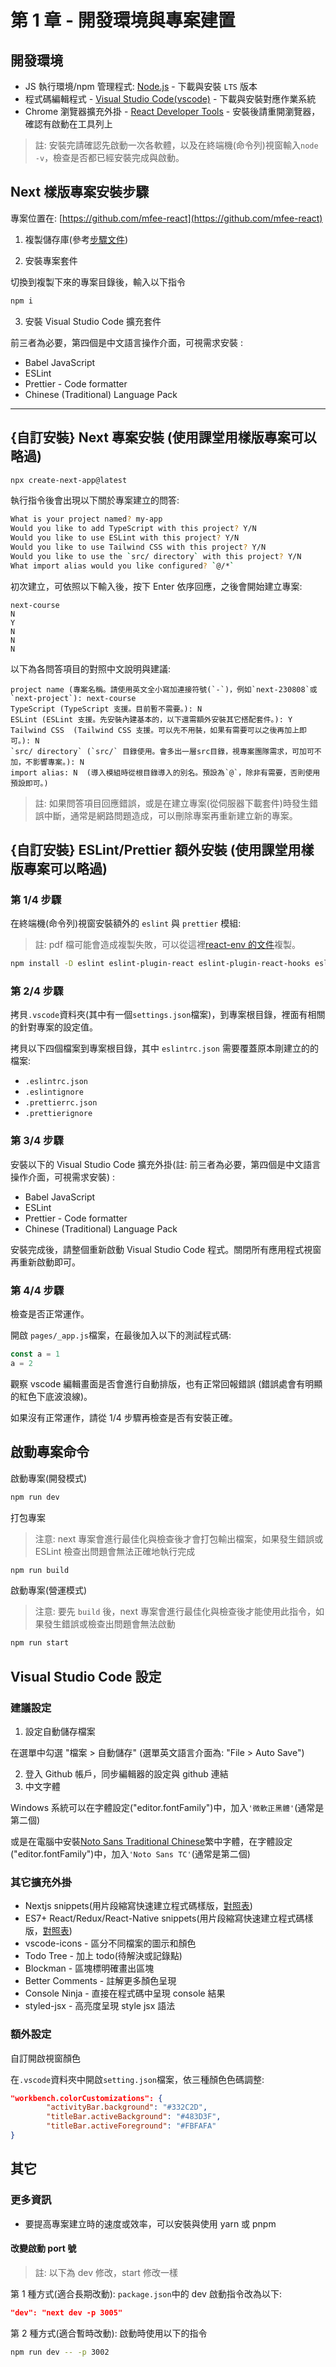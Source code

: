 # 第 1 章 - 開發環境與專案建置

## 開發環境

- JS 執行環境/npm 管理程式: [Node.js](https://nodejs.org/en) - 下載與安裝 `LTS` 版本
- 程式碼編輯程式 - [Visual Studio Code(vscode)](https://code.visualstudio.com/) - 下載與安裝對應作業系統
- Chrome 瀏覽器擴充外掛 - [React Developer Tools](https://chrome.google.com/webstore/detail/react-developer-tools/fmkadmapgofadopljbjfkapdkoienihi) - 安裝後請重開瀏覽器，確認有啟動在工具列上

> 註: 安裝完請確認先啟動一次各軟體，以及在終端機(命令列)視窗輸入`node -v`，檢查是否都已經安裝完成與啟動。

## Next 樣版專案安裝步驟

專案位置在: [https://github.com/mfee-react](https://github.com/mfee-react)

1. 複製儲存庫(參考[步驟文件](https://docs.github.com/zh/repositories/creating-and-managing-repositories/cloning-a-repository?tool=desktop))

2. 安裝專案套件

切換到複製下來的專案目錄後，輸入以下指令

```sh
npm i
```

3. 安裝 Visual Studio Code 擴充套件

前三者為必要，第四個是中文語言操作介面，可視需求安裝 :

- Babel JavaScript
- ESLint
- Prettier - Code formatter
- Chinese (Traditional) Language Pack

---

## {自訂安裝} Next 專案安裝 (使用課堂用樣版專案可以略過)

```sh
npx create-next-app@latest
```

執行指令後會出現以下關於專案建立的問答:

```sh
What is your project named? my-app
Would you like to add TypeScript with this project? Y/N
Would you like to use ESLint with this project? Y/N
Would you like to use Tailwind CSS with this project? Y/N
Would you like to use the `src/ directory` with this project? Y/N
What import alias would you like configured? `@/*`
```

初次建立，可依照以下輸入後，按下 Enter 依序回應，之後會開始建立專案:

```text
next-course
N
Y
N
N
N
```

以下為各問答項目的對照中文說明與建議:

```text
project name (專案名稱。請使用英文全小寫加連接符號(`-`)，例如`next-230808`或`next-project`): next-course
TypeScript (TypeScript 支援。目前暫不需要。): N
ESLint (ESLint 支援。先安裝內建基本的，以下還需額外安裝其它搭配套件。): Y
Tailwind CSS  (Tailwind CSS 支援。可以先不用裝，如果有需要可以之後再加上即可。): N
`src/ directory` (`src/` 目錄使用。會多出一層src目錄，視專案團隊需求，可加可不加，不影響專案。): N
import alias: N  (導入模組時從根目錄導入的別名。預設為`@`，除非有需要，否則使用預設即可。)
```

> 註: 如果問答項目回應錯誤，或是在建立專案(從伺服器下載套件)時發生錯誤中斷，通常是網路問題造成，可以刪除專案再重新建立新的專案。

## {自訂安裝} ESLint/Prettier 額外安裝 (使用課堂用樣版專案可以略過)

### 第 1/4 步驟

在終端機(命令列)視窗安裝額外的 `eslint` 與 `prettier` 模組:

> 註: pdf 檔可能會造成複製失敗，可以從這裡[react-env 的文件](https://github.com/eyesofkids/react-env/tree/master/nextjs-13-js#install-eslint-and-prettier-plugin-modules)複製。

```sh
npm install -D eslint eslint-plugin-react eslint-plugin-react-hooks eslint-plugin-jsx-a11y prettier eslint-plugin-prettier eslint-config-prettier eslint-import-resolver-alias eslint-plugin-import
```

### 第 2/4 步驟

拷貝`.vscode`資料夾(其中有一個`settings.json`檔案)，到專案根目錄，裡面有相關的針對專案的設定值。

拷貝以下四個檔案到專案根目錄，其中 `eslintrc.json` 需要覆蓋原本剛建立的的檔案:

- `.eslintrc.json`
- `.eslintignore`
- `.prettierrc.json`
- `.prettierignore`

### 第 3/4 步驟

安裝以下的 Visual Studio Code 擴充外掛(註: 前三者為必要，第四個是中文語言操作介面，可視需求安裝) :

- Babel JavaScript
- ESLint
- Prettier - Code formatter
- Chinese (Traditional) Language Pack

安裝完成後，請整個重新啟動 Visual Studio Code 程式。關閉所有應用程式視窗再重新啟動即可。

### 第 4/4 步驟

檢查是否正常運作。

開啟 `pages/_app.js`檔案，在最後加入以下的測試程式碼:

```js
const a = 1
a = 2
```

觀察 vscode 編輯畫面是否會進行自動排版，也有正常回報錯誤 (錯誤處會有明顯的紅色下底波浪線)。

如果沒有正常運作，請從 1/4 步驟再檢查是否有安裝正確。

## 啟動專案命令

啟動專案(開發模式)

```sh
npm run dev
```

打包專案

> 注意: next 專案會進行最佳化與檢查後才會打包輸出檔案，如果發生錯誤或 ESLint 檢查出問題會無法正確地執行完成

```sh
npm run build
```

啟動專案(營運模式)

> 注意: 要先 `build` 後，next 專案會進行最佳化與檢查後才能使用此指令，如果發生錯誤或檢查出問題會無法啟動

```sh
npm run start
```

## Visual Studio Code 設定

### 建議設定

1. 設定自動儲存檔案

在選單中勾選 "檔案 > 自動儲存" (選單英文語言介面為: "File > Auto Save")

2. 登入 Github 帳戶，同步編輯器的設定與 github 連結
3. 中文字體

Windows 系統可以在字體設定("editor.fontFamily")中，加入`'微軟正黑體'`(通常是第二個)

或是在電腦中安裝[Noto Sans Traditional Chinese](https://fonts.google.com/noto/specimen/Noto+Sans+TC)繁中字體，在字體設定("editor.fontFamily")中，加入`'Noto Sans TC'`(通常是第二個)

### 其它擴充外掛

- Nextjs snippets(用片段縮寫快速建立程式碼樣版，[對照表](https://marketplace.visualstudio.com/items?itemName=PulkitGangwar.nextjs-snippets))
- ES7+ React/Redux/React-Native snippets(用片段縮寫快速建立程式碼樣版，[對照表](https://github.com/ults-io/vscode-react-javascript-snippets/blob/HEAD/docs/Snippets.md))
- vscode-icons - 區分不同檔案的圖示和顏色
- Todo Tree - 加上 todo(待解決或記錄點)
- Blockman - 區塊標明確畫出區塊
- Better Comments - 註解更多顏色呈現
- Console Ninja - 直接在程式碼中呈現 console 結果
- styled-jsx - 高亮度呈現 style jsx 語法

### 額外設定

自訂開啟視窗顏色

在`.vscode`資料夾中開啟`setting.json`檔案，依三種顏色色碼調整:

```json
"workbench.colorCustomizations": {
        "activityBar.background": "#332C2D",
        "titleBar.activeBackground": "#483D3F",
        "titleBar.activeForeground": "#FBFAFA"
}
```

## 其它

### 更多資訊

- 要提高專案建立時的速度或效率，可以安裝與使用 yarn 或 pnpm

#### 改變啟動 port 號

> 註: 以下為 dev 修改，start 修改一樣

第 1 種方式(適合長期改動): `package.json`中的 dev 啟動指令改為以下:

```json
"dev": "next dev -p 3005"
```

第 2 種方式(適合暫時改動): 啟動時使用以下的指令

```sh
npm run dev -- -p 3002
```
